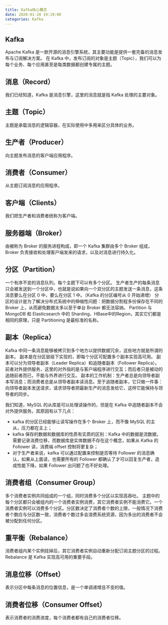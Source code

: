 ```yaml
---
title: Kafka核心概念
date: 2020-01-20 19:19:00
categories: Kafka
---
```

## Kafka
Apache Kafka 是一款开源的消息引擎系统，其主要功能是提供一套完备的消息发布与订阅解决方案。
在 Kafka 中，发布订阅的对象是主题（Topic），我们可以为每个业务、每个应用甚至是每类数据都创建专属的主题。

## 消息（Record）
我们已经知道，Kafka 是消息引擎，这里的消息就是指 Kafka 处理的主要对象。

## 主题（Topic）
主题是承载消息的逻辑容器，在实际使用中多用来区分具体的业务。

## 生产者（Producer）
向主题发布消息的客户端应用程序。

## 消费者（Consumer）
从主题订阅消息的应用程序。

## 客户端（Clients）
我们把生产者和消费者统称为客户端。

## 服务器端（Broker）
由被称为 Broker 的服务进程构成，即一个 Kafka 集群由多个 Broker 组成，Broker 负责接收和处理客户端发来的请求，以及对消息进行持久化。

## 分区（Partition）
一个有序不变的消息队列。每个主题下可以有多个分区。
生产者生产的每条消息只会被发送到一个分区中，也就是说如果向一个双分区的主题发送一条消息，这条消息要么在分区 0 中，要么在分区 1 中。（Kafka 的分区编号从 0 开始递增）
分区的设计是为了解决分布式系统中的伸缩性问题：把数据分割程多份保存在不同的 Broker 上，从而避免数据太多以至于单台 Broker 都无法容纳。
Partition 与 MongoDB 和 Elasticsearch 中的 Sharding、HBase中的Region，其实它们都是相同的原理，只是 Partitioning 是最标准的名称。

## 副本（Replica）
Kafka 中同一条消息能够被拷贝到多个地方以提供数据冗余，这些地方就是所谓的副本。
副本是在分区层级下实现的，即每个分区可配置多个副本实现高可用。
副本可以分为领导者副本（Leader Replica）和追随者副本（Follower Replica）。前者对外提供服务，这里的对外指的是与客户端程序进行交互；而后者只是被动的追随前者而已，不能与外界进行交互。
副本的工作机制：生产者总是向领导者副本写消息；而消费者总是从领导者副本读消息。至于追随者副本，它只做一件事：向领导者副本发送请求，请求领导者把最新生产的消息发给它，这样它能保持与领导者的同步。

我们知道，MySQL 的从库是可以处理读操作的，但是在 Kafka 中追随者副本不会对外提供服务。其原因有以下几点：
* kafka 的分区已经能够让读写操作在多个 Broker 上，而不像 MySQL 的主从，压力都在主上；
* kafka 保存的数据和数据库的性质有实质的区别：Kafka 中的数据是流数据，需要记录消费位移，而数据库是实体数据不存在这个概念，如果从 Kafka 的 Follower 读，消费端 offset 控制将更复杂；
* 对于生产者来说，kafka 可以通过配置来控制是否等待 Follower 的消息确认，如果从上面读，也需要所有的 Follower 都确认了才可以回复生产者，造成性能下降，如果 Follower 出问题了也不好处理。

## 消费者组（Consumer Group）
多个消费者实例共同组成的一个组，同时消费多个分区以实现高吞吐。
主题中的每个分区都只会被组内的一个消费者实例消费，其它消费者实例不能消费它。一个消费者实例可以消费多个分区。分区数决定了消费者个数的上限，一般情况下消费者个数应与分区数一致，消费者个数过多会浪费系统资源，因为多出的消费者不会被分配到任何分区。

## 重平衡（Rebalance）
消费者组内某个实例挂掉后，其它消费者实例自动重新分配订阅主题分区的过程。Rebalance 是 Kafka 实现高可用的重要手段。

## 消息位移（Offset）
表示分区中每条消息的位置信息，是一个单调递增且不变的值。

## 消费者位移（Consumer Offset）
表示消费者的消费进度，每个消费者都有自己的消费者位移。

